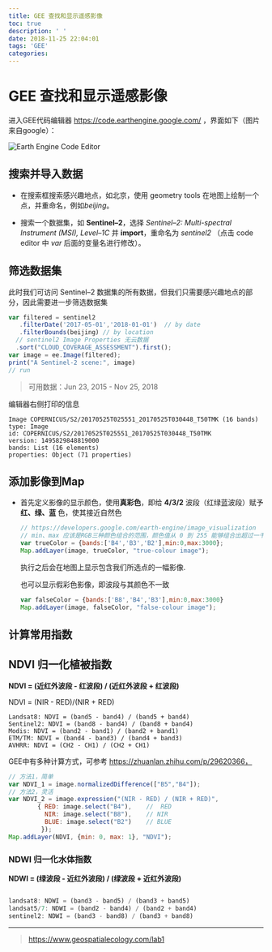 ```yaml
---
title: GEE 查找和显示遥感影像
toc: true
description: ' '
date: 2018-11-25 22:04:01
tags: 'GEE'
categories:
---
```


# GEE 查找和显示遥感影像

进入GEE代码编辑器   https://code.earthengine.google.com/ ，界面如下（图片来自google）：

![Earth Engine Code Editor](https://developers.google.com/earth-engine/images/Playground_diagram_v3_crop.png)

## 搜索并导入数据

- 在搜索框搜索感兴趣地点，如北京，使用 geometry tools 在地图上绘制一个点，并重命名，例如*beijing*。

- 搜索一个数据集，如 **Sentinel–2**，选择 *Sentinel–2: Multi-spectral Instrument (MSI), Level–1C* 并 **import**，重命名为 *sentinel2* （点击 code editor 中 *var* 后面的变量名进行修改）。

## 筛选数据集

此时我们可访问 Sentinel–2 数据集的所有数据，但我们只需要感兴趣地点的部分，因此需要进一步筛选数据集

```javascript
var filtered = sentinel2
   .filterDate('2017-05-01','2018-01-01')  // by date
   .filterBounds(beijing) // by location
  // sentinel2 Image Properties 无云数据
  .sort("CLOUD_COVERAGE_ASSESSMENT").first();
var image = ee.Image(filtered);
print("A Sentinel-2 scene:", image)
// run
```

> 可用数据：Jun 23, 2015 - Nov 25, 2018

编辑器右侧打印的信息

```
Image COPERNICUS/S2/20170525T025551_20170525T030448_T50TMK (16 bands)
type: Image
id: COPERNICUS/S2/20170525T025551_20170525T030448_T50TMK
version: 1495829848819000
bands: List (16 elements)
properties: Object (71 properties)
```

## 添加影像到Map

- 首先定义影像的显示颜色，使用**真彩色**，即给 **4/3/2** 波段（红绿蓝波段）赋予 **红、绿、蓝** 色，使其接近自然色

  ```javascript
  // https://developers.google.com/earth-engine/image_visualization
  // min、max 应该是RGB三种颜色组合的范围，颜色值从 0 到 255 能够组合出超过一千六百万种颜色
  var trueColor = {bands:['B4','B3','B2'],min:0,max:3000};
  Map.addLayer(image, trueColor, "true-colour image");
  ```

  执行之后会在地图上显示包含我们所选点的一幅影像.

  也可以显示假彩色影像，即波段与其颜色不一致

  ```javascript
  var falseColor = {bands:['B8','B4','B3'],min:0,max:3000}
  Map.addLayer(image, falseColor, "false-colour image");
  ```

## 计算常用指数

## NDVI 归一化植被指数

**NDVI = (近红外波段 - 红波段) / (近红外波段 + 红波段)**  

NDVI = (NIR - RED)/(NIR + RED)

```text
Landsat8: NDVI = (band5 - band4) / (band5 + band4)
Sentinel2: NDVI = (band8 - band4) / (band8 + band4)
Modis: NDVI = (band2 - band1) / (band2 + band1)
ETM/TM: NDVI = (band4 - band3) / (band4 + band3)
AVHRR: NDVI = (CH2 - CH1) / (CH2 + CH1)
```

GEE中有多种计算方式，可参考 https://zhuanlan.zhihu.com/p/29620366，

```js
// 方法1，简单
var NDVI_1 = image.normalizedDifference(["B5","B4"]);
// 方法2，灵活
var NDVI_2 = image.expression("(NIR - RED) / (NIR + RED)",        
        { RED: image.select("B4"),    //  RED          
          NIR: image.select("B8"),    // NIR          
          BLUE: image.select("B2")    // BLUE        
         });
Map.addLayer(NDVI, {min: 0, max: 1}, "NDVI");
```

### NDWI 归一化水体指数

**NDWI = (绿波段 - 近红外波段) / (绿波段 + 近红外波段)**

```js

landsat8: NDWI = (band3 - band5) / (band3 + band5)
landsat5/7: NDWI = (band2 - band4) / (band2 + band4)
sentinel2: NDWI = (band3 - band8) / (band3 + band8)
```

---

> https://www.geospatialecology.com/lab1